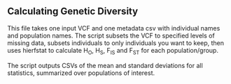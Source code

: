 ## Calculating Genetic Diversity

This file takes one input VCF and one metadata csv with individual names and population names. The script subsets the VCF to specified levels of missing data, subsets individuals to only individuals you want to keep, then uses hierfstat to calculate H<sub>O</sub>, H<sub>S</sub>, F<sub>IS</sub> and F<sub>ST</sub> for each population/group. 

The script outputs CSVs of the mean and standard deviations for all statistics, summarized over populations of interest.
